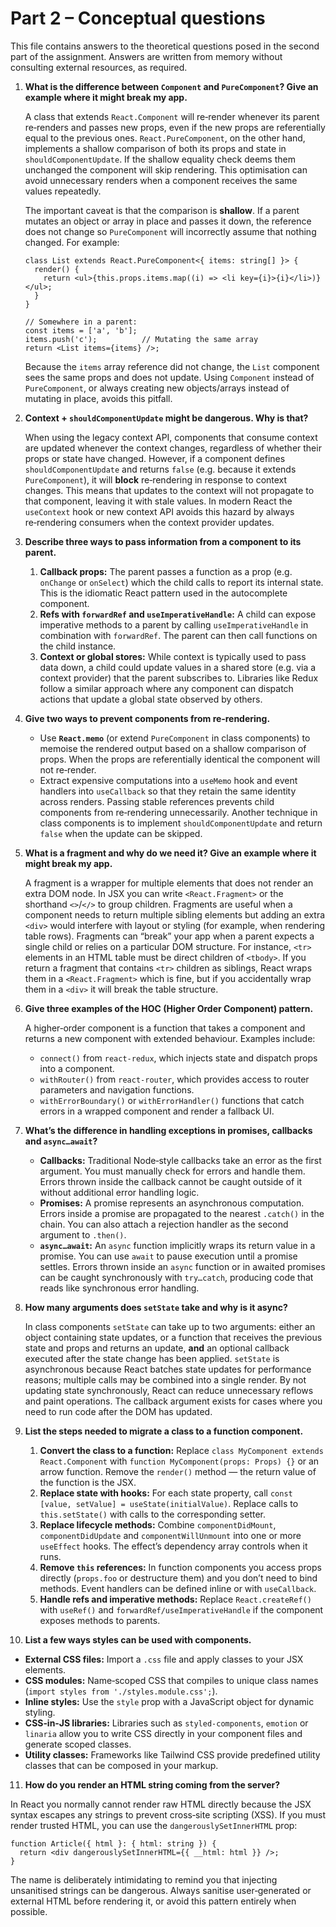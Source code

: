 # Part 2 – Conceptual questions

This file contains answers to the theoretical questions posed in the second part of the assignment.  Answers are written from memory without consulting external resources, as required.

1. **What is the difference between `Component` and `PureComponent`?  Give an example where it might break my app.**

   A class that extends `React.Component` will re‑render whenever its parent re‑renders and passes new props, even if the new props are referentially equal to the previous ones.  `React.PureComponent`, on the other hand, implements a shallow comparison of both its props and state in `shouldComponentUpdate`.  If the shallow equality check deems them unchanged the component will skip rendering.  This optimisation can avoid unnecessary renders when a component receives the same values repeatedly.

   The important caveat is that the comparison is **shallow**.  If a parent mutates an object or array in place and passes it down, the reference does not change so `PureComponent` will incorrectly assume that nothing changed.  For example:

   ```tsx
   class List extends React.PureComponent<{ items: string[] }> {
     render() {
       return <ul>{this.props.items.map((i) => <li key={i}>{i}</li>)}</ul>;
     }
   }

   // Somewhere in a parent:
   const items = ['a', 'b'];
   items.push('c');          // Mutating the same array
   return <List items={items} />;
   ```

   Because the `items` array reference did not change, the `List` component sees the same props and does not update.  Using `Component` instead of `PureComponent`, or always creating new objects/arrays instead of mutating in place, avoids this pitfall.

2. **Context + `shouldComponentUpdate` might be dangerous.  Why is that?**

   When using the legacy context API, components that consume context are updated whenever the context changes, regardless of whether their props or state have changed.  However, if a component defines `shouldComponentUpdate` and returns `false` (e.g. because it extends `PureComponent`), it will **block** re‑rendering in response to context changes.  This means that updates to the context will not propagate to that component, leaving it with stale values.  In modern React the `useContext` hook or new context API avoids this hazard by always re‑rendering consumers when the context provider updates.

3. **Describe three ways to pass information from a component to its parent.**

   1. **Callback props:** The parent passes a function as a prop (e.g. `onChange` or `onSelect`) which the child calls to report its internal state.  This is the idiomatic React pattern used in the autocomplete component.
   2. **Refs with `forwardRef` and `useImperativeHandle`:** A child can expose imperative methods to a parent by calling `useImperativeHandle` in combination with `forwardRef`.  The parent can then call functions on the child instance.
   3. **Context or global stores:** While context is typically used to pass data down, a child could update values in a shared store (e.g. via a context provider) that the parent subscribes to.  Libraries like Redux follow a similar approach where any component can dispatch actions that update a global state observed by others.

4. **Give two ways to prevent components from re‑rendering.**

   * Use **`React.memo`** (or extend `PureComponent` in class components) to memoise the rendered output based on a shallow comparison of props.  When the props are referentially identical the component will not re‑render.
   * Extract expensive computations into a `useMemo` hook and event handlers into `useCallback` so that they retain the same identity across renders.  Passing stable references prevents child components from re‑rendering unnecessarily.  Another technique in class components is to implement `shouldComponentUpdate` and return `false` when the update can be skipped.

5. **What is a fragment and why do we need it?  Give an example where it might break my app.**

   A fragment is a wrapper for multiple elements that does not render an extra DOM node.  In JSX you can write `<React.Fragment>` or the shorthand `<>`/`</>` to group children.  Fragments are useful when a component needs to return multiple sibling elements but adding an extra `<div>` would interfere with layout or styling (for example, when rendering table rows).  Fragments can “break” your app when a parent expects a single child or relies on a particular DOM structure.  For instance, `<tr>` elements in an HTML table must be direct children of `<tbody>`.  If you return a fragment that contains `<tr>` children as siblings, React wraps them in a `<React.Fragment>` which is fine, but if you accidentally wrap them in a `<div>` it will break the table structure.

6. **Give three examples of the HOC (Higher Order Component) pattern.**

   A higher‑order component is a function that takes a component and returns a new component with extended behaviour.  Examples include:

   * `connect()` from `react-redux`, which injects state and dispatch props into a component.
   * `withRouter()` from `react-router`, which provides access to router parameters and navigation functions.
   * `withErrorBoundary()` or `withErrorHandler()` functions that catch errors in a wrapped component and render a fallback UI.

7. **What’s the difference in handling exceptions in promises, callbacks and `async…await`?**

   * **Callbacks:** Traditional Node‑style callbacks take an error as the first argument.  You must manually check for errors and handle them.  Errors thrown inside the callback cannot be caught outside of it without additional error handling logic.
   * **Promises:** A promise represents an asynchronous computation.  Errors inside a promise are propagated to the nearest `.catch()` in the chain.  You can also attach a rejection handler as the second argument to `.then()`.
   * **`async…await`:** An `async` function implicitly wraps its return value in a promise.  You can use `await` to pause execution until a promise settles.  Errors thrown inside an `async` function or in awaited promises can be caught synchronously with `try…catch`, producing code that reads like synchronous error handling.

8. **How many arguments does `setState` take and why is it async?**

   In class components `setState` can take up to two arguments: either an object containing state updates, or a function that receives the previous state and props and returns an update, **and** an optional callback executed after the state change has been applied.  `setState` is asynchronous because React batches state updates for performance reasons; multiple calls may be combined into a single render.  By not updating state synchronously, React can reduce unnecessary reflows and paint operations.  The callback argument exists for cases where you need to run code after the DOM has updated.

9. **List the steps needed to migrate a class to a function component.**

   1. **Convert the class to a function:** Replace `class MyComponent extends React.Component` with `function MyComponent(props: Props) {}` or an arrow function.  Remove the `render()` method — the return value of the function is the JSX.
   2. **Replace state with hooks:** For each state property, call `const [value, setValue] = useState(initialValue)`.  Replace calls to `this.setState()` with calls to the corresponding setter.
   3. **Replace lifecycle methods:** Combine `componentDidMount`, `componentDidUpdate` and `componentWillUnmount` into one or more `useEffect` hooks.  The effect’s dependency array controls when it runs.
   4. **Remove `this` references:** In function components you access props directly (`props.foo` or destructure them) and you don’t need to bind methods.  Event handlers can be defined inline or with `useCallback`.
   5. **Handle refs and imperative methods:** Replace `React.createRef()` with `useRef()` and `forwardRef/useImperativeHandle` if the component exposes methods to parents.

10. **List a few ways styles can be used with components.**

   * **External CSS files:** Import a `.css` file and apply classes to your JSX elements.
   * **CSS modules:** Name‑scoped CSS that compiles to unique class names (`import styles from './styles.module.css';`).
   * **Inline styles:** Use the `style` prop with a JavaScript object for dynamic styling.
   * **CSS‑in‑JS libraries:** Libraries such as `styled-components`, `emotion` or `linaria` allow you to write CSS directly in your component files and generate scoped classes.
   * **Utility classes:** Frameworks like Tailwind CSS provide predefined utility classes that can be composed in your markup.

11. **How do you render an HTML string coming from the server?**

   In React you normally cannot render raw HTML directly because the JSX syntax escapes any strings to prevent cross‑site scripting (XSS).  If you must render trusted HTML, you can use the `dangerouslySetInnerHTML` prop:

   ```tsx
   function Article({ html }: { html: string }) {
     return <div dangerouslySetInnerHTML={{ __html: html }} />;
   }
   ```

   The name is deliberately intimidating to remind you that injecting unsanitised strings can be dangerous.  Always sanitise user‑generated or external HTML before rendering it, or avoid this pattern entirely when possible.